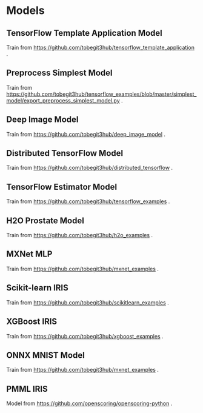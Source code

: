 # Models

## TensorFlow Template Application Model

Train from <https://github.com/tobegit3hub/tensorflow_template_application> .

## Preprocess Simplest Model

Train from <https://github.com/tobegit3hub/tensorflow_examples/blob/master/simplest_model/export_preprocess_simplest_model.py> .

## Deep Image Model

Train from <https://github.com/tobegit3hub/deep_image_model> .

## Distributed TensorFlow Model

Train from <https://github.com/tobegit3hub/distributed_tensorflow> .

## TensorFlow Estimator Model

Train from <https://github.com/tobegit3hub/tensorflow_examples> .

## H2O Prostate Model

Train from <https://github.com/tobegit3hub/h2o_examples> .

## MXNet MLP

Train from <https://github.com/tobegit3hub/mxnet_examples> .

## Scikit-learn IRIS

Train from <https://github.com/tobegit3hub/scikitlearn_examples> .

## XGBoost IRIS

Train from <https://github.com/tobegit3hub/xgboost_examples> .

## ONNX MNIST Model

Train from <https://github.com/tobegit3hub/mxnet_examples> .

## PMML IRIS

Model from <https://github.com/openscoring/openscoring-python> .
